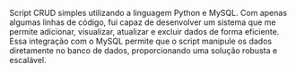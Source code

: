 Script CRUD simples utilizando a linguagem Python e MySQL. Com apenas algumas linhas de código, fui capaz de desenvolver um sistema que me permite adicionar, visualizar, atualizar e excluir dados de forma eficiente. Essa integração com o MySQL permite que o script manipule os dados diretamente no banco de dados, proporcionando uma solução robusta e escalável.
